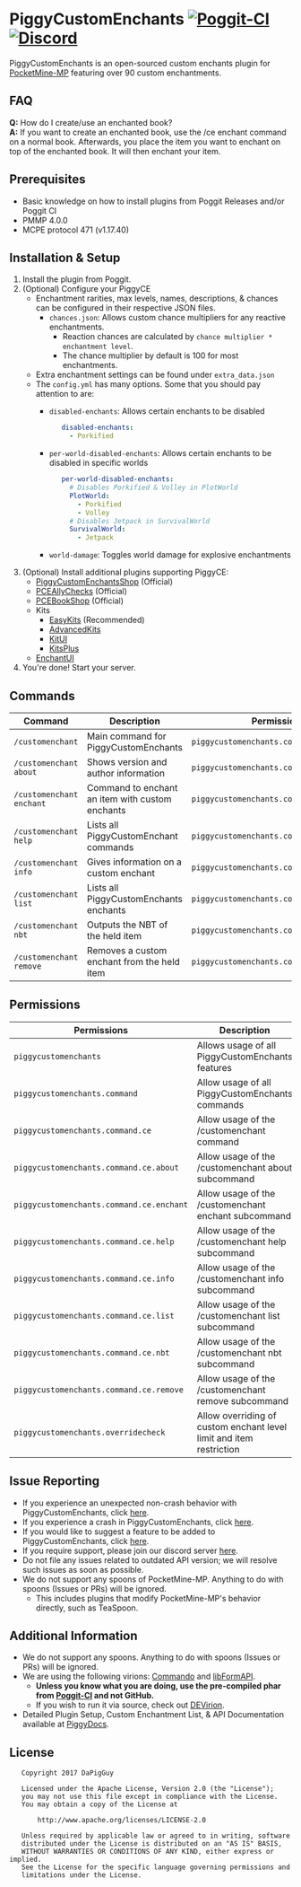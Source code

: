 # PiggyCustomEnchants [![Poggit-CI](https://poggit.pmmp.io/shield.dl/PiggyCustomEnchants)](https://poggit.pmmp.io/p/PiggyCustomEnchants) [![Discord](https://img.shields.io/discord/330850307607363585?logo=discord)](https://discord.gg/qmnDsSD)

PiggyCustomEnchants is an open-sourced custom enchants plugin for [PocketMine-MP](https://github.com/pmmp/PocketMine-MP) featuring over 90 custom enchantments.

<!-- If one question constantly persists, add the Q/A in here. -->
## FAQ
**Q:** How do I create/use an enchanted book? </br>
**A:** If you want to create an enchanted book, use the /ce enchant command on a normal book. Afterwards, you place the item you want to enchant on top of the enchanted book. It will then enchant your item.

## Prerequisites
* Basic knowledge on how to install plugins from Poggit Releases and/or Poggit CI
* PMMP 4.0.0
* MCPE protocol 471 (v1.17.40)

## Installation & Setup
1. Install the plugin from Poggit.
2. (Optional) Configure your PiggyCE
   * Enchantment rarities, max levels, names, descriptions, & chances can be configured in their respective JSON files.
        * `chances.json`: Allows custom chance multipliers for any reactive enchantments.
            * Reaction chances are calculated by `chance multiplier * enchantment level`.
            * The chance multiplier by default is 100 for most enchantments.
   * Extra enchantment settings can be found under `extra_data.json`
   * The `config.yml` has many options. Some that you should pay attention to are:
     * `disabled-enchants`: Allows certain enchants to be disabled
     
         ```yaml
            disabled-enchants:
              - Porkified
         ```
     * `per-world-disabled-enchants`: Allows certain enchants to be disabled in specific worlds
     
         ```yaml
            per-world-disabled-enchants:
              # Disables Porkified & Volley in PlotWorld
              PlotWorld:
                - Porkified
                - Volley
              # Disables Jetpack in SurvivalWorld
              SurvivalWorld:
                - Jetpack
         ```
     * `world-damage`: Toggles world damage for explosive enchantments
3. (Optional) Install additional plugins supporting PiggyCE:
   * [PiggyCustomEnchantsShop](https://poggit.pmmp.io/p/PiggyCustomEnchantsShop) (Official)
   * [PCEAllyChecks](https://poggit.pmmp.io/p/PCEAllyChecks) (Official)
   * [PCEBookShop](https://poggit.pmmp.io/p/PCEBookShop) (Official)
   * Kits
      * [EasyKits](https://poggit.pmmp.io/p/EasyKits) (Recommended)
      * [AdvancedKits](https://poggit.pmmp.io/p/AdvancedKits) 
      * [KitUI](https://poggit.pmmp.io/p/KitUI)
      * [KitsPlus](https://poggit.pmmp.io/p/KitsPlus)
   * [EnchantUI](https://poggit.pmmp.io/p/EnchantUI)
6. You're done! Start your server.

## Commands
| Command | Description | Permissions | Aliases |
| --- | --- | --- | --- |
| `/customenchant` | Main command for PiggyCustomEnchants | `piggycustomenchants.command.ce` |  `/ce` |
| `/customenchant about` | Shows version and author information | `piggycustomenchants.command.ce.about` | `/ce about` |
| `/customenchant enchant` | Command to enchant an item with custom enchants | `piggycustomenchants.command.ce.enchant` | `/ce enchant` |
| `/customenchant help` | Lists all PiggyCustomEnchant commands | `piggycustomenchants.command.ce.help` | `/ce help` |
| `/customenchant info` | Gives information on a custom enchant | `piggycustomenchants.command.ce.info` | `/ce info` |
| `/customenchant list` | Lists all PiggyCustomEnchants enchants | `piggycustomenchants.command.ce.list` | `/ce list` |
| `/customenchant nbt` | Outputs the NBT of the held item | `piggycustomenchants.command.ce.nbt` | `/ce nbt` |
| `/customenchant remove` | Removes a custom enchant from the held item | `piggycustomenchants.command.ce.remove` | `/ce remove` |

## Permissions
| Permissions | Description | Default |
| --- | --- | --- |
| `piggycustomenchants` | Allows usage of all PiggyCustomEnchants features | `op` |
| `piggycustomenchants.command` | Allow usage of all PiggyCustomEnchants commands | `op` |
| `piggycustomenchants.command.ce` | Allow usage of the /customenchant command | `op` |
| `piggycustomenchants.command.ce.about` | Allow usage of the /customenchant about subcommand | `true` |
| `piggycustomenchants.command.ce.enchant` | Allow usage of the /customenchant enchant subcommand | `op` |
| `piggycustomenchants.command.ce.help` | Allow usage of the /customenchant help subcommand | `true` |
| `piggycustomenchants.command.ce.info` | Allow usage of the /customenchant info subcommand | `true` |
| `piggycustomenchants.command.ce.list` | Allow usage of the /customenchant list subcommand | `true` |
| `piggycustomenchants.command.ce.nbt` | Allow usage of the /customenchant nbt subcommand | `true` |
| `piggycustomenchants.command.ce.remove` | Allow usage of the /customenchant remove subcommand | `op` |
| `piggycustomenchants.overridecheck` | Allow overriding of custom enchant level limit and item restriction | `false` |

## Issue Reporting
* If you experience an unexpected non-crash behavior with PiggyCustomEnchants, click [here](https://github.com/DaPigGuy/PiggyCustomEnchants/issues/new?assignees=DaPigGuy&labels=bug&template=bug_report.md&title=).
* If you experience a crash in PiggyCustomEnchants, click [here](https://github.com/DaPigGuy/PiggyCustomEnchants/issues/new?assignees=DaPigGuy&labels=bug&template=crash.md&title=).
* If you would like to suggest a feature to be added to PiggyCustomEnchants, click [here](https://github.com/DaPigGuy/PiggyCustomEnchants/issues/new?assignees=DaPigGuy&labels=suggestion&template=suggestion.md&title=).
* If you require support, please join our discord server [here](https://discord.gg/qmnDsSD).
* Do not file any issues related to outdated API version; we will resolve such issues as soon as possible.
* We do not support any spoons of PocketMine-MP. Anything to do with spoons (Issues or PRs) will be ignored.
  * This includes plugins that modify PocketMine-MP's behavior directly, such as TeaSpoon.

## Additional Information
* We do not support any spoons. Anything to do with spoons (Issues or PRs) will be ignored.
* We are using the following virions: [Commando](https://github.com/ParoxityTeam/Commando) and [libFormAPI](https://github.com/jojoe77777/FormAPI).
    * **Unless you know what you are doing, use the pre-compiled phar from [Poggit-CI](https://poggit.pmmp.io/ci/DaPigGuy/PiggyCustomEnchants/~) and not GitHub.**
    * If you wish to run it via source, check out [DEVirion](https://github.com/poggit/devirion).
* Detailed Plugin Setup, Custom Enchantment List, & API Documentation available at [PiggyDocs](https://piggydocs.aericio.net/PiggyCustomEnchants.html).

## License
```
   Copyright 2017 DaPigGuy

   Licensed under the Apache License, Version 2.0 (the "License");
   you may not use this file except in compliance with the License.
   You may obtain a copy of the License at

       http://www.apache.org/licenses/LICENSE-2.0

   Unless required by applicable law or agreed to in writing, software
   distributed under the License is distributed on an "AS IS" BASIS,
   WITHOUT WARRANTIES OR CONDITIONS OF ANY KIND, either express or implied.
   See the License for the specific language governing permissions and
   limitations under the License.

```
